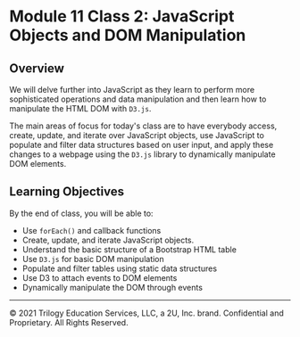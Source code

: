 # Module 11 Class 2: JavaScript Objects and DOM Manipulation

## Overview

We will delve further into JavaScript as they learn to perform more sophisticated operations and data manipulation and then learn how to manipulate the HTML DOM with `D3.js`. 

The main areas of focus for today's class are to have everybody access, create, update, and iterate over JavaScript objects, use JavaScript to populate and filter data structures based on user input, and apply these changes to a webpage using the `D3.js` library to dynamically manipulate DOM elements.

## Learning Objectives

By the end of class, you will be able to:

* Use `forEach()` and callback functions
* Create, update, and iterate JavaScript objects.
* Understand the basic structure of a Bootstrap HTML table
* Use `D3.js` for basic DOM manipulation
* Populate and filter tables using static data structures
* Use D3 to attach events to DOM elements
* Dynamically manipulate the DOM through events

- - -

© 2021 Trilogy Education Services, LLC, a 2U, Inc. brand.  Confidential and Proprietary.  All Rights Reserved.